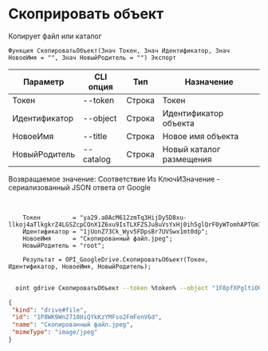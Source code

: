 ﻿---
sidebar_position: 7
---

# Скоприровать объект
 Копирует файл или каталог



`Функция СкопироватьОбъект(Знач Токен, Знач Идентификатор, Знач НовоеИмя = "", Знач НовыйРодитель = "") Экспорт`

  | Параметр | CLI опция | Тип | Назначение |
  |-|-|-|-|
  | Токен | --token | Строка | Токен |
  | Идентификатор | --object | Строка | Идентификатор объекта |
  | НовоеИмя | --title | Строка | Новое имя объекта |
  | НовыйРодитель | --catalog | Строка | Новый каталог размещения |

  
  Возвращаемое значение:   Соответствие Из КлючИЗначение - сериализованный JSON ответа от Google

<br/>




```bsl title="Пример кода"
    Токен         = "ya29.a0AcM612zmTq3HijDy5D8xu-llkoj4aTlkgkrZ4LGSZcpCOnX1Z6xu9IsTLXFZSJu8uVsYxHj0ih5glQrF0yWTomhAPTGm1M9Kk7ZvYIwpm...";
    Идентификатор = "1jUonZ73Ck_Wyv5FDpsBr7UVSwx1mt0dp";
    НовоеИмя      = "Скопированный файл.jpeg";
    НовыйРодитель = "root";

    Результат = OPI_GoogleDrive.СкопироватьОбъект(Токен, Идентификатор, НовоеИмя, НовыйРодитель);
```



```sh title="Пример команды CLI"
    
  oint gdrive СкопироватьОбъект --token %token% --object "1F8pfXPgltiOG2fPv88uStwegYj1tRoFk" --title "Скопированный файл.jpeg" --catalog %catalog%

```

```json title="Результат"
{
 "kind": "drive#file",
 "id": "1P8WK9Wn2710HiQYkKzYMFso2FmFenV6d",
 "name": "Скопированный файл.jpeg",
 "mimeType": "image/jpeg"
}
```
